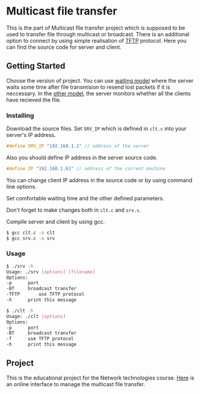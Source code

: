 # Multicast file transfer

This is the part of Multicast file transfer project which is supposed to be used to transfer file through multicast or broadcast. There is an additional option to connect by using simple realisation of [TFTP](https://tools.ietf.org/html/rfc1350) protocol. Here you can find the source code for server and client.

## Getting Started

Choose the version of project. You can use [waiting model](https://github.com/Pereberina/file/tree/master/wait) where the server waits some time after file transmision to resend lost packets if it is neccessary. In the [other model](https://github.com/Pereberina/file/tree/master/alarm), the server monitors whether all the clients have recieved the file.

### Installing

Download the source files. 
Set `SRV_IP` which is defined in `clt.c` into your server's IP address.

```c
#define SRV_IP "192.168.1.1" // address of the server
```

Also you should define IP address in the server source code.

```c
#define IP "192.168.1.62" // address of the current machine
```

You can change client IP address in the source code or by using command line options.

Set comfortable waiting time and the other defined parameters. 

Don't forget to make changes both in `clt.c` and `srv.c`.

Compile server and client by using gcc.

```bash
$ gcc clt.c -o clt
$ gcc srv.c -o srv
```

### Usage

```bash
$ ./srv -h
Usage: ./srv [options] [filename]
Options:
-p		port
-BT		broadcast transfer
-TFTP		use TFTP protocol
-h		print this message
```
```bash
$ ./clt -h
Usage: ./clt [options]
Options:
-p		port
-BT		broadcast transfer
-T		use TFTP protocol
-h		print this message
```

## Project

This is the educational project for the Network technologies course. [Here](http://w27802.vdi.mipt.ru/about.php) is an online interface to manage the multicast file transfer. 

